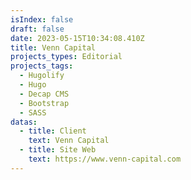 ```yaml
---
isIndex: false
draft: false
date: 2023-05-15T10:34:08.410Z
title: Venn Capital
projects_types: Editorial
projects_tags:
  - Hugolify
  - Hugo
  - Decap CMS
  - Bootstrap
  - SASS
datas:
  - title: Client
    text: Venn Capital
  - title: Site Web
    text: https://www.venn-capital.com
---
```

